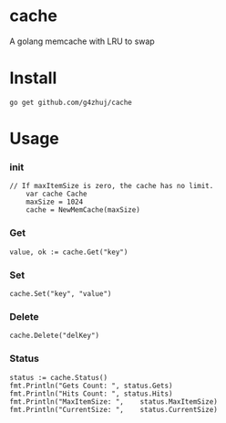 # cache
A golang memcache with LRU to swap

Install
===

	go get github.com/g4zhuj/cache

Usage
===


### init

```
// If maxItemSize is zero, the cache has no limit.
	var cache Cache
	maxSize = 1024
	cache = NewMemCache(maxSize)
```

### Get

```
value, ok := cache.Get("key")
```

### Set

```
cache.Set("key", "value")
```

### Delete

```
cache.Delete("delKey")
```


### Status

```
status := cache.Status()
fmt.Println("Gets Count: ",	status.Gets)
fmt.Println("Hits Count: ",	status.Hits)
fmt.Println("MaxItemSize: ",	status.MaxItemSize)
fmt.Println("CurrentSize: ",	status.CurrentSize)
```
	
	

